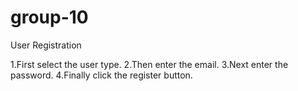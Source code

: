 # group-10

User Registration

1.First select the user type.
2.Then enter the email.
3.Next enter the password.
4.Finally click the register button.
